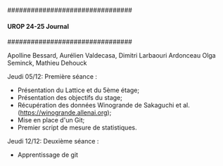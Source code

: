 ################################
####   UROP 24-25 Journal   ####
################################

Apolline Bessard, Aurélien Valdecasa, Dimitri Larbaouri Ardonceau
Olga Seminck, Mathieu Dehouck


Jeudi 05/12:
Première séance :
- Présentation du Lattice et du 5ème étage;
- Présentation des objectifs du stage;
- Récupération des données Winogrande de Sakaguchi et al. (https://winogrande.allenai.org);
- Mise en place d'un Git;
- Premier script de mesure de statistiques.

Jeudi 12/12:
Deuxième séance :
- Apprentissage de git